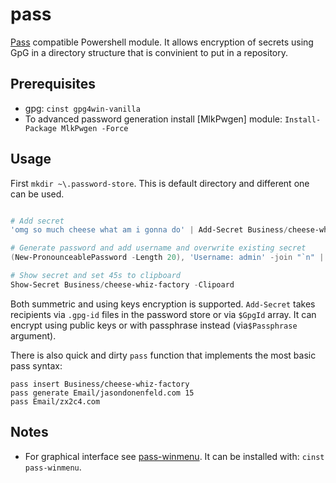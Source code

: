 # pass

[Pass](https://passwordstore.org) compatible Powershell module. It allows encryption of secrets using GpG in a
directory structure that is convinient to put in a repository. 

## Prerequisites

- gpg: `cinst gpg4win-vanilla`
- To advanced password generation install [MlkPwgen] module: `Install-Package MlkPwgen -Force`

## Usage

First `mkdir ~\.password-store`. This is default directory and different one can be used.

```powershell

# Add secret
'omg so much cheese what am i gonna do' | Add-Secret Business/cheese-whiz-factory

# Generate password and add username and overwrite existing secret
(New-PronounceablePassword -Length 20), 'Username: admin' -join "`n" | Add-Secret Business/cheese-whiz-factory -Force

# Show secret and set 45s to clipboard
Show-Secret Business/cheese-whiz-factory -Clipoard
```

Both summetric and using keys encryption is supported. `Add-Secret` takes recipients via `.gpg-id` files in the password store or via `$GpgId` array. It can encrypt using public keys or with passphrase instead (via`$Passphrase` argument).

There is also quick and dirty `pass` function that implements the most basic pass syntax:

```
pass insert Business/cheese-whiz-factory  
pass generate Email/jasondonenfeld.com 15  
pass Email/zx2c4.com  
```

## Notes

- For graphical interface see [pass-winmenu](https://github.com/Baggykiin/pass-winmenu). It can be installed with: `cinst pass-winmenu`.